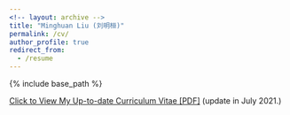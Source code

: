 ```yaml
---
<!-- layout: archive -->
title: "Minghuan Liu (刘明桓)"
permalink: /cv/
author_profile: true
redirect_from:
  - /resume
---
```


{% include base_path %}

[Click to View My Up-to-date Curriculum Vitae [PDF]](http://ericonaldo.github.io/files/minghuanliu_cv.pdf) (update in July 2021.)

<!-- <embed src="http://ericonaldo.github.io/files/mhliu_cv.pdf" width="650" height="1800" type='application/pdf'> -->